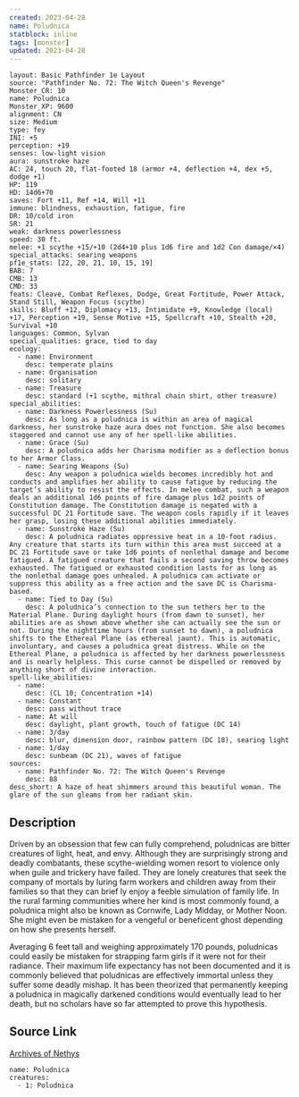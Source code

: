 ```yaml
---
created: 2023-04-28
name: Poludnica
statblock: inline
tags: [monster]
updated: 2023-04-28
---
```

```statblock
layout: Basic Pathfinder 1e Layout
source: "Pathfinder No. 72: The Witch Queen's Revenge"
Monster_CR: 10
name: Poludnica
Monster_XP: 9600
alignment: CN
size: Medium
type: fey
INI: +5
perception: +19
senses: low-light vision
aura: sunstroke haze
AC: 24, touch 20, flat-footed 18 (armor +4, deflection +4, dex +5, dodge +1)
HP: 119
HD: 14d6+70
saves: Fort +11, Ref +14, Will +11
immune: blindness, exhaustion, fatigue, fire
DR: 10/cold iron
SR: 21
weak: darkness powerlessness
speed: 30 ft.
melee: +1 scythe +15/+10 (2d4+10 plus 1d6 fire and 1d2 Con damage/×4)
special_attacks: searing weapons
pf1e_stats: [22, 20, 21, 10, 15, 19]
BAB: 7
CMB: 13
CMD: 33
feats: Cleave, Combat Reflexes, Dodge, Great Fortitude, Power Attack, Stand Still, Weapon Focus (scythe)
skills: Bluff +12, Diplomacy +13, Intimidate +9, Knowledge (local) +17, Perception +19, Sense Motive +15, Spellcraft +10, Stealth +20, Survival +10
languages: Common, Sylvan
special_qualities: grace, tied to day
ecology:
  - name: Environment
    desc: temperate plains
  - name: Organisation
    desc: solitary
  - name: Treasure
    desc: standard (+1 scythe, mithral chain shirt, other treasure)
special_abilities:
  - name: Darkness Powerlessness (Su)
    desc: As long as a poludnica is within an area of magical darkness, her sunstroke haze aura does not function. She also becomes staggered and cannot use any of her spell-like abilities.
  - name: Grace (Su)
    desc: A poludnica adds her Charisma modifier as a deflection bonus to her Armor Class.
  - name: Searing Weapons (Su)
    desc: Any weapon a poludnica wields becomes incredibly hot and conducts and amplifies her ability to cause fatigue by reducing the target’s ability to resist the effects. In melee combat, such a weapon deals an additional 1d6 points of fire damage plus 1d2 points of Constitution damage. The Constitution damage is negated with a successful DC 21 Fortitude save. The weapon cools rapidly if it leaves her grasp, losing these additional abilities immediately.
  - name: Sunstroke Haze (Su)
    desc: A poludnica radiates oppressive heat in a 10-foot radius. Any creature that starts its turn within this area must succeed at a DC 21 Fortitude save or take 1d6 points of nonlethal damage and become fatigued. A fatigued creature that fails a second saving throw becomes exhausted. The fatigued or exhausted condition lasts for as long as the nonlethal damage goes unhealed. A poludnica can activate or suppress this ability as a free action and the save DC is Charisma-based.
  - name: Tied to Day (Su)
    desc: A poludnica’s connection to the sun tethers her to the Material Plane. During daylight hours (from dawn to sunset), her abilities are as shown above whether she can actually see the sun or not. During the nighttime hours (from sunset to dawn), a poludnica shifts to the Ethereal Plane (as ethereal jaunt). This is automatic, involuntary, and causes a poludnica great distress. While on the Ethereal Plane, a poludnica is affected by her darkness powerlessness and is nearly helpless. This curse cannot be dispelled or removed by anything short of divine interaction.
spell-like_abilities:
  - name:
    desc: (CL 10; Concentration +14)
  - name: Constant
    desc: pass without trace
  - name: At will
    desc: daylight, plant growth, touch of fatigue (DC 14)
  - name: 3/day
    desc: blur, dimension door, rainbow pattern (DC 18), searing light
  - name: 1/day
    desc: sunbeam (DC 21), waves of fatigue
sources:
  - name: Pathfinder No. 72: The Witch Queen's Revenge
    desc: 88
desc_short: A haze of heat shimmers around this beautiful woman. The glare of the sun gleams from her radiant skin. 
```
## Description
Driven by an obsession that few can fully comprehend, poludnicas are bitter creatures of light, heat, and envy. Although they are surprisingly strong and deadly combatants, these scythe-wielding women resort to violence only when guile and trickery have failed. They are lonely creatures that seek the company of mortals by luring farm workers and children away from their families so that they can brief ly enjoy a feeble simulation of family life. In the rural farming communities where her kind is most commonly found, a poludnica might also be known as Cornwife, Lady Midday, or Mother Noon. She might even be mistaken for a vengeful or beneficent ghost depending on how she presents herself. 

Averaging 6 feet tall and weighing approximately 170 pounds, poludnicas could easily be mistaken for strapping farm girls if it were not for their radiance. Their maximum life expectancy has not been documented and it is commonly believed that poludnicas are effectively immortal unless they suffer some deadly mishap. It has been theorized that permanently keeping a poludnica in magically darkened conditions would eventually lead to her death, but no scholars have so far attempted to prove this hypothesis.
## Source Link
[Archives of Nethys](https://aonprd.com/MonsterDisplay.aspx?ItemName=Poludnica)
```encounter-table
name: Poludnica
creatures:
  - 1: Poludnica
```

